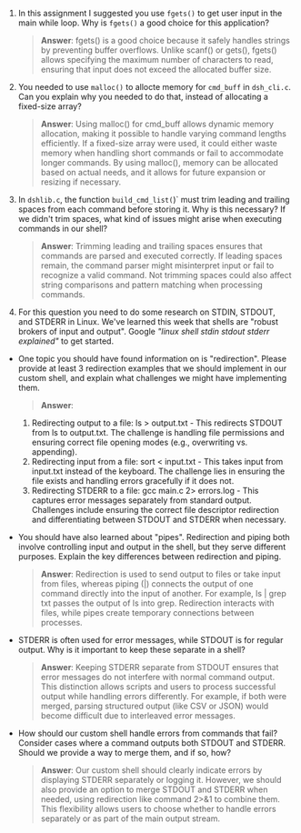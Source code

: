 1. In this assignment I suggested you use `fgets()` to get user input in the main while loop. Why is `fgets()` a good choice for this application?

    > **Answer**: fgets() is a good choice because it safely handles strings by preventing buffer overflows. Unlike scanf() or gets(), fgets() allows specifying the maximum number of characters to read, ensuring that input does not exceed the allocated buffer size.

2. You needed to use `malloc()` to allocte memory for `cmd_buff` in `dsh_cli.c`. Can you explain why you needed to do that, instead of allocating a fixed-size array?

    > **Answer**:  Using malloc() for cmd_buff allows dynamic memory allocation, making it possible to handle varying command lengths efficiently. If a fixed-size array were used, it could either waste memory when handling short commands or fail to accommodate longer commands. By using malloc(), memory can be allocated based on actual needs, and it allows for future expansion or resizing if necessary.


3. In `dshlib.c`, the function `build_cmd_list(`)` must trim leading and trailing spaces from each command before storing it. Why is this necessary? If we didn't trim spaces, what kind of issues might arise when executing commands in our shell?

    > **Answer**:  Trimming leading and trailing spaces ensures that commands are parsed and executed correctly. If leading spaces remain, the command parser might misinterpret input or fail to recognize a valid command. Not trimming spaces could also affect string comparisons and pattern matching when processing commands.

4. For this question you need to do some research on STDIN, STDOUT, and STDERR in Linux. We've learned this week that shells are "robust brokers of input and output". Google _"linux shell stdin stdout stderr explained"_ to get started.

- One topic you should have found information on is "redirection". Please provide at least 3 redirection examples that we should implement in our custom shell, and explain what challenges we might have implementing them.

    > **Answer**:  
    1. Redirecting output to a file: ls > output.txt - This redirects STDOUT from ls to output.txt. The challenge is handling file permissions and ensuring correct file opening modes (e.g., overwriting vs. appending). 
    2. Redirecting input from a file: sort < input.txt - This takes input from input.txt instead of the keyboard. The challenge lies in ensuring the file exists and handling errors gracefully if it does not.
    3. Redirecting STDERR to a file: gcc main.c 2> errors.log - This captures error messages separately from standard output. Challenges include ensuring the correct file descriptor redirection and differentiating between STDOUT and STDERR when necessary.

- You should have also learned about "pipes". Redirection and piping both involve controlling input and output in the shell, but they serve different purposes. Explain the key differences between redirection and piping.

    > **Answer**:  Redirection is used to send output to files or take input from files, whereas piping (|) connects the output of one command directly into the input of another. For example, ls | grep txt passes the output of ls into grep. Redirection interacts with files, while pipes create temporary connections between processes.

- STDERR is often used for error messages, while STDOUT is for regular output. Why is it important to keep these separate in a shell?

    > **Answer**:  Keeping STDERR separate from STDOUT ensures that error messages do not interfere with normal command output. This distinction allows scripts and users to process successful output while handling errors differently. For example, if both were merged, parsing structured output (like CSV or JSON) would become difficult due to interleaved error messages.

- How should our custom shell handle errors from commands that fail? Consider cases where a command outputs both STDOUT and STDERR. Should we provide a way to merge them, and if so, how?

    > **Answer**:  Our custom shell should clearly indicate errors by displaying STDERR separately or logging it. However, we should also provide an option to merge STDOUT and STDERR when needed, using redirection like command 2>&1 to combine them. This flexibility allows users to choose whether to handle errors separately or as part of the main output stream.